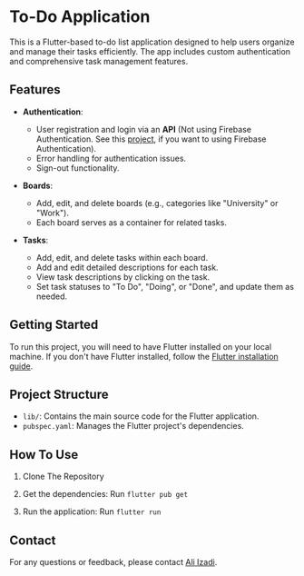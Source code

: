 # To-Do Application

This is a Flutter-based to-do list application designed to help users organize and manage their tasks efficiently. The app includes custom authentication and comprehensive task management features.

## Features

- **Authentication**:
  - User registration and login via an **API** (Not using Firebase Authentication. See this [project](https://github.com/AliIzadii/ShopApplication), if you want to using Firebase Authentication).
  - Error handling for authentication issues.
  - Sign-out functionality.

- **Boards**:
  - Add, edit, and delete boards (e.g., categories like "University" or "Work").
  - Each board serves as a container for related tasks.

- **Tasks**:
  - Add, edit, and delete tasks within each board.
  - Add and edit detailed descriptions for each task.
  - View task descriptions by clicking on the task.
  - Set task statuses to "To Do", "Doing", or "Done", and update them as needed.

## Getting Started

To run this project, you will need to have Flutter installed on your local machine. If you don't have Flutter installed, follow the [Flutter installation guide](https://flutter.dev/docs/get-started/install).

## Project Structure

- `lib/`: Contains the main source code for the Flutter application.
- `pubspec.yaml`: Manages the Flutter project's dependencies.

## How To Use

1. Clone The Repository

2. Get the dependencies: Run `flutter pub get`

3. Run the application: Run `flutter run`

## Contact

For any questions or feedback, please contact [Ali Izadi](mailto:ali.izadi.ce@gmail.com).
